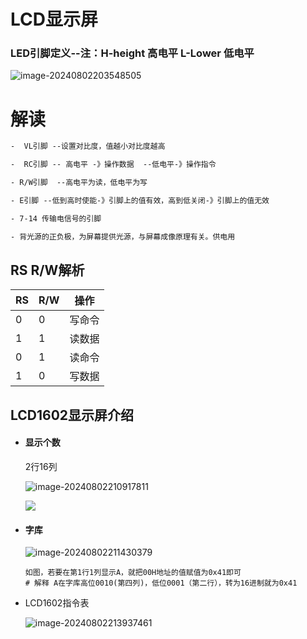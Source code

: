 # LCD显示屏

### LED引脚定义--注：H-height 高电平 L-Lower 低电平



![image-20240802203548505](E:\Desktop\git\CS_Learin_Project\谢领\嵌入式\51单片机\4.电子元器件资料\Resource\image-20240802203548505.png)

# 解读

```reStructuredText
-  VL引脚 --设置对比度，值越小对比度越高

-  RC引脚 -- 高电平 -》操作数据  --低电平-》操作指令

- R/W引脚  --高电平为读，低电平为写

- E引脚 --低到高时使能-》引脚上的值有效，高到低关闭-》引脚上的值无效

- 7-14 传输电信号的引脚

- 背光源的正负极，为屏幕提供光源，与屏幕成像原理有关。供电用
```

## RS R/W解析

| RS   | R/W  | 操作   |
| ---- | ---- | ------ |
| 0    | 0    | 写命令 |
| 1    | 1    | 读数据 |
| 0    | 1    | 读命令 |
| 1    | 0    | 写数据 |



## LCD1602显示屏介绍

- #### 显示个数

  2行16列

  ![image-20240802210917811](E:\Desktop\git\CS_Learin_Project\谢领\嵌入式\51单片机\4.电子元器件资料\Resource\image-20240802210917811.png)

  ![](E:\Desktop\git\CS_Learin_Project\谢领\嵌入式\51单片机\4.电子元器件资料\Resource\image-20240802211213972.png)

- #### 字库

  ![image-20240802211430379](E:\Desktop\git\CS_Learin_Project\谢领\嵌入式\51单片机\4.电子元器件资料\Resource\image-20240802211430379.png)

  ```
  如图，若要在第1行1列显示A，就把00H地址的值赋值为0x41即可
  # 解释 A在字库高位0010(第四列)，低位0001（第二行），转为16进制就为0x41
  ```

  

- LCD1602指令表

  ![image-20240802213937461](E:\Desktop\git\CS_Learin_Project\谢领\嵌入式\51单片机\4.电子元器件资料\Resource\image-20240802213937461.png)
